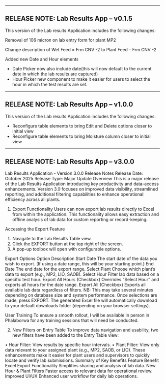 ***
RELEASE NOTE:
Lab Results App – v0.1.5
- 
This version of the Lab results Application includes the following changes:

Removal of 106 micron on lab entry form for plant MP2
 
Change description of Wet Feed = Frm CNV -2 to Plant Feed – Frm CNV -2
 

Added new Date and Hour elements
-	Date Picker now also include date(this will now default to the current date in which the lab results are captured)
-	Hour Picker new component to make it easier for users to select the hour in which the test results are set.
 
***

RELEASE NOTE:
Lab Results App – v1.0.0
- 
This version of the Lab results Application includes the following changes:
-	Reconfigure table elements to bring Edit and Delete options closer to initial view
-	Reconfigure table elements to bring Moisture column closer to initial view   


***
RELEASE NOTE:
Lab Results App – v3.0.0
- 

Lab Results Application - Version 3.0.0 Release Notes
Release Date: October 2025
Release Type: Major Update
Overview
This is a major release of the Lab Results Application introducing key productivity and data-access enhancements.
Version 3.0 focuses on improved data visibility, streamlined reporting, and additional filtering capabilities to enhance operational efficiency across all plants.
1. Export Functionality
Users can now export lab results directly to Excel from within the application.
This functionality allows easy extraction and offline analysis of lab data for custom reporting or record-keeping.
 
Accessing the Export Feature
1.	Navigate to the Lab Results Table view.
2.	Click the EXPORT button at the top right of the screen.
3.	A pop-up toolbox will open with configurable options.





Export Options
Option	Description
Start Date	The start date of the data you wish to export. (If using a date range, this will be your starting point.)
End Date	The end date for the export range.
Select Plant	Choose which plant’s data to export (e.g., MP2, LIO, SAOB).
Select Hour	Filter lab data based on a specific test hour.
Export All Hours (Checkbox)	Overrides “Select Hour” and exports all hours for the date range.
Export All (Checkbox)	Exports all available lab data regardless of filters. NB: This may take several minutes depending on database size and system performance.
Once selections are made, press EXPORT.
The generated Excel file will automatically download to your default downloads folder (depending on your browser settings).
 
 
 
 
User Training
To ensure a smooth rollout, I will be available in person in Phalaborwa for any training sessions that will need be conducted.


2. New Filters on Entry Table
To improve data navigation and usability, two new filters have been added to the Entry Table view:
 
•	Hour Filter: View results by specific hour intervals.
•	Plant Filter: View only data relevant to your assigned plant (e.g., MP2, SAOB, or LIO).
These enhancements make it easier for plant users and supervisors to quickly locate and verify lab submissions.
Summary of Key Benefits
Feature	Benefit
Excel Export Functionality	Simplifies sharing and analysis of lab data.
New Hour & Plant Filters	Faster access to relevant data for operational review.
Improved UI/UX	Enhanced user workflow for daily lab operations.


